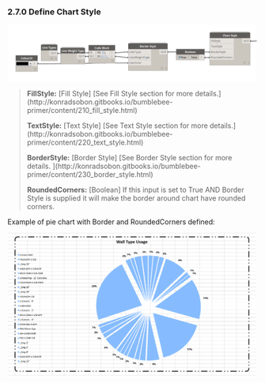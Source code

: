 ### 2.7.0 Define Chart Style

![](charts_06.png)

<blockquote>
<p><b> FillStyle:</b> [Fill Style] [See Fill Style section for more details.](http://konradsobon.gitbooks.io/bumblebee-primer/content/210_fill_style.html)</p>
<p><b> TextStyle:</b> [Text Style] [See Text Style section for more details.](http://konradsobon.gitbooks.io/bumblebee-primer/content/220_text_style.html)</p>
<p><b> BorderStyle:</b> [Border Style] [See Border Style section for more details. ](http://konradsobon.gitbooks.io/bumblebee-primer/content/230_border_style.html)</p>
<p><b> RoundedCorners:</b> [Boolean] If this input is set to True AND Border Style is supplied it will make the border around chart have rounded corners.</p>
</blockquote>

Example of pie chart with Border and RoundedCorners defined:

![](charts_05-01.png)